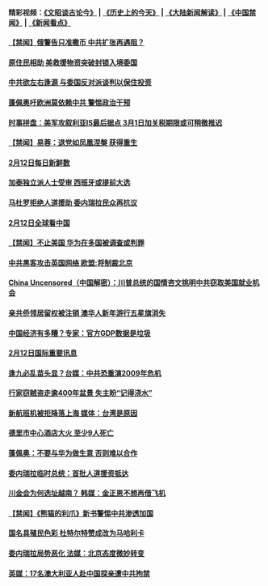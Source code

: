 #### 精彩视频：[《文昭谈古论今》](http://45.76.195.252/wenzhao) | [《历史上的今天》](http://45.76.195.252/today-in-history) | [《大陆新闻解读》](http://45.76.195.252/ntdtv-comedy) | [《中国禁闻》](http://45.76.195.252/ntdtv-news) | [《新闻看点》](http://45.76.195.252/news-insight) 

 #### [【禁闻】俄警告只准撒币 中共扩张再遇阻？](../pages/prog202/a102510593.md?t=02130331?t=02130100) 

#### [原住民相助 美救援物资突破封锁入境委国](../pages/prog202/a102510536.md?t=02130331?t=02130100) 

#### [中共欲左右逢源 与委国反对派谈判以保住投资](../pages/prog202/a102510475.md?t=02130331?t=02130100) 

#### [蓬佩奥吁欧洲莫依赖中共 警惕政治干预](../pages/prog202/a102510565.md?t=02130331?t=02130100) 

#### [时事拼盘：美军攻叙利亚IS最后据点 3月1日加关税期限或可稍微推迟](../pages/prog202/a102510551.md?t=02130331?t=02130100) 

#### [【禁闻】易蓉：退党如凤凰涅槃 获得重生](../pages/prog202/a102510529.md?t=02130331?t=02130100) 

#### [2月12日每日新鲜数](../pages/prog202/a102510521.md?t=02130331?t=02130100) 

#### [加泰独立派人士受审 西班牙或提前大选](../pages/prog202/a102510471.md?t=02130331?t=02130100) 

#### [马杜罗拒绝人道援助 委内瑞拉民众再抗议](../pages/prog202/a102510449.md?t=02130331?t=02130100) 

#### [2月12日全球看中国](../pages/prog202/a102510447.md?t=02130331?t=02130100) 

#### [【禁闻】不止美国 华为在多国被调查或判罪](../pages/prog202/a102510434.md?t=02130331?t=02130100) 


#### [中共黑客攻击英国网络 欧盟:将制裁北京](../pages/prog202/a102510339.md?t=02130331?t=02130100) 

#### [China Uncensored（中国解密）：川普总统的国情咨文挑明中共窃取美国就业机会](../pages/prog202/a102510189.md?t=02130331?t=02130100) 

#### [亲共侨领居留权被注销 澳华人新年游行五星旗消失](../pages/prog202/a102510216.md?t=02130331?t=02130100) 


#### [中国经济有多糟？专家：官方GDP数据是垃圾](../pages/prog202/a102510141.md?t=02130331?t=02130100) 

#### [2月12日国际重要讯息](../pages/prog202/a102510142.md?t=02130331?t=02130100) 

#### [逢九必乱苗头显？台媒：中共恐重演2009年危机](../pages/prog202/a102510084.md?t=02130331?t=02130100) 

#### [行家窃贼盗走逾400年盆景 失主盼“记得浇水”](../pages/prog202/a102510036.md?t=02130331?t=02130100) 

#### [新航班机被拒降落上海 媒体：台湾是原因](../pages/prog202/a102510010.md?t=02130331?t=02130100) 

#### [德里市中心酒店大火 至少9人死亡](../pages/prog202/a102509841.md?t=02130331?t=02130100) 

#### [蓬佩奥：不要与华为做生意 否则难以合作](../pages/prog202/a102509823.md?t=02130331?t=02130100) 

#### [委内瑞拉临时总统：首批人道援资抵达](../pages/prog202/a102509774.md?t=02130331?t=02130100) 


#### [川金会为何选址越南？ 韩媒：金正恩不想再借飞机](../pages/prog202/a102509753.md?t=02130331?t=02130100) 

#### [【禁闻】《熊猫的利爪》新书警惕中共渗透加国](../pages/prog202/a102509755.md?t=02130331?t=02130100) 

#### [国名具殖民色彩 杜特尔特赞成改为马哈利卡](../pages/prog202/a102509758.md?t=02130331?t=02130100) 

#### [委内瑞拉局势恶化 法媒：北京态度微妙转变](../pages/prog202/a102509695.md?t=02130331?t=02130100) 

#### [英媒：17名澳大利亚人赴中国探亲遭中共拘禁](../pages/prog202/a102509682.md?t=02130331?t=02130100) 

